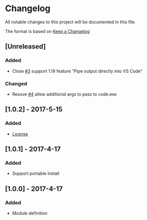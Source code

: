 # Changelog
All notable changes to this project will be documented in this file.

The format is based on [Keep a Changelog](http://keepachangelog.com/en/1.0.0/)

## [Unreleased]
### Added
- Close [#3](https://github.com/wtjones/PSCode/issues/3) support 1.19 feature "Pipe output directly into VS Code"
### Changed
- Resove [#4](https://github.com/wtjones/PSCode/issues/4) allow additional args to pass to code.exe

## [1.0.2] - 2017-5-15
### Added
- [License](https://github.com/wtjones/PSCode/blob/master/LICENSE.txt)

## [1.0.1] - 2017-4-17
### Added
- Support portable install

## [1.0.0] - 2017-4-17
### Added
- Module definition
